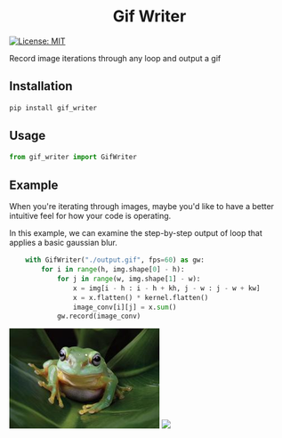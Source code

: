 <h1 align="center">Gif Writer </h1>
<p>
  <a href="#" target="_blank">
    <img alt="License: MIT" src="https://img.shields.io/badge/License-MIT-yellow.svg" />
  </a>
</p>

Record image iterations through any loop and output a gif

## Installation

```bash
pip install gif_writer
```

## Usage

```python
from gif_writer import GifWriter
```

## Example

When you're iterating through images, maybe you'd like to have a better intuitive feel for how your code is operating.

In this example, we can examine the step-by-step output of loop that applies a basic gaussian blur.

```python
    with GifWriter("./output.gif", fps=60) as gw:
        for i in range(h, img.shape[0] - h):
            for j in range(w, img.shape[1] - w):
                x = img[i - h : i - h + kh, j - w : j - w + kw]
                x = x.flatten() * kernel.flatten()
                image_conv[i][j] = x.sum()
            gw.record(image_conv)
```

<!-- ![](./docs/out1.gif) -->

![](./docs/frog-small.jpg)
![](./docs/out2.gif)
